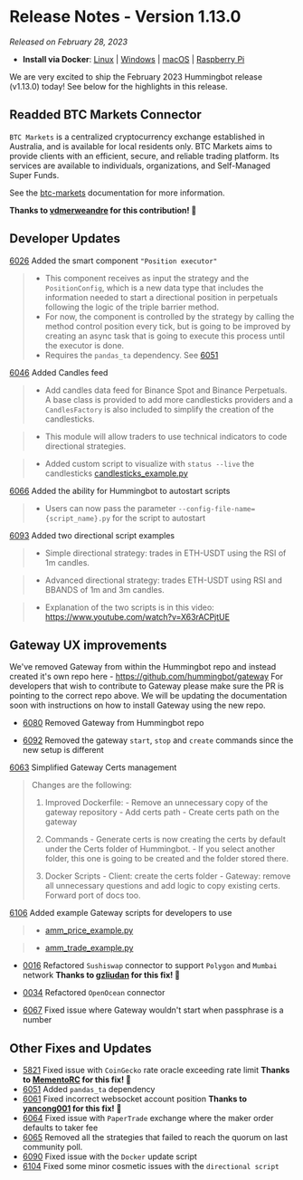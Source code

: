 # Release Notes - Version 1.13.0

*Released on February 28, 2023*

- **Install via Docker**: [Linux](/installation/docker/#linuxubuntu) | [Windows](/installation/docker/#windows) | [macOS](/installation/docker/#macos) | [Raspberry Pi](/installation/raspberry-pi/#install-via-docker)

We are very excited to ship the February 2023 Hummingbot release (v1.13.0) today! See below for the highlights in this release.

## Readded BTC Markets Connector

`BTC Markets` is a centralized cryptocurrency exchange established in Australia, and is available for local residents only. BTC Markets aims to provide clients with an efficient, secure, and reliable trading platform. Its services are available to individuals, organizations, and Self-Managed Super Funds.

See the [btc-markets](/exchanges/btc-markets/) documentation for more information.

**Thanks to [vdmerweandre](https://github.com/vdmerweandre) for this contribution! 🙏**

## Developer Updates

[6026](https://github.com/hummingbot/hummingbot/pull/6026) Added the smart component `"Position executor"`

> - This component receives as input the strategy and the `PositionConfig`, which is a new data type that includes the information needed to start a directional position in perpetuals following the logic of the triple barrier method.
> - For now, the component is controlled by the strategy by calling the method control position every tick, but is going to be improved by creating an async task that is going to execute this process until the executor is done.
> - Requires the `pandas_ta` dependency. See [6051](https://github.com/hummingbot/hummingbot/pull/6051)

[6046](https://github.com/hummingbot/hummingbot/pull/6046) Added Candles feed
  
> - Add candles data feed for Binance Spot and Binance Perpetuals. A base class is provided to add more candlesticks providers and a `CandlesFactory` is also included to simplify the creation of the candlesticks.

> - This module will allow traders to use technical indicators to code directional strategies.

> - Added custom script to visualize with `status --live` the candlesticks [candlesticks_example.py](https://github.com/hummingbot/hummingbot/blob/master/scripts/candlesticks_example.py)

[6066](https://github.com/hummingbot/hummingbot/pull/6066) Added the ability for Hummingbot to autostart scripts

> - Users can now pass the parameter `--config-file-name={script_name}.py` for the script to autostart

[6093](https://github.com/hummingbot/hummingbot/pull/6093) Added two directional script examples
  
> - Simple directional strategy: trades in ETH-USDT using the RSI of 1m candles.

> - Advanced directional strategy: trades ETH-USDT using RSI and BBANDS of 1m and 3m candles.

> - Explanation of the two scripts is in this video: <https://www.youtube.com/watch?v=X63rACPjtUE>

## Gateway UX improvements

We've removed Gateway from within the Hummingbot repo and instead created it's own repo here - <https://github.com/hummingbot/gateway>
For developers that wish to contribute to Gateway please make sure the PR is pointing to the correct repo above. We will be updating the documentation soon with instructions on how to install Gateway using the new repo.

- [6080](https://github.com/hummingbot/hummingbot/pull/6080) Removed Gateway from Hummingbot repo

- [6092](https://github.com/hummingbot/hummingbot/pull/6092) Removed the gateway `start`, `stop` and `create` commands since the new setup is different

[6063](https://github.com/hummingbot/hummingbot/pull/6063) Simplified Gateway Certs management

> Changes are the following:
>
>   1. Improved Dockerfile:
>     - Remove an unnecessary copy of the gateway repository
>     - Add certs path
>     - Create certs path on the gateway
>
>   2. Commands
>     - Generate certs is now creating the certs by default under the Certs folder of Hummingbot.
>     - If you select another folder, this one is going to be created and the folder stored there.
>
>   3. Docker Scripts
>     - Client: create the certs folder
>     - Gateway: remove all unnecessary questions and add logic to copy existing certs. Forward port of docs too.

[6106](https://github.com/hummingbot/hummingbot/pull/6106) Added example Gateway scripts for developers to use

> - [amm_price_example.py](https://github.com/hummingbot/hummingbot/blob/master/scripts/amm_price_example.py)
  
> - [amm_trade_example.py](https://github.com/hummingbot/hummingbot/blob/master/scripts/amm_trade_example.py)

- [0016](https://github.com/hummingbot/gateway/pull/0016) Refactored `Sushiswap` connector to support `Polygon` and `Mumbai` network **Thanks to [gzliudan](https://github.com/gzliudan) for this fix! 🙏**

- [0034](https://github.com/hummingbot/gateway/pull/0034) Refactored `OpenOcean` connector

- [6067](https://github.com/hummingbot/hummingbot/pull/6067) Fixed issue where Gateway wouldn't start when passphrase is a number

## Other Fixes and Updates

- [5821](https://github.com/hummingbot/hummingbot/pull/5821) Fixed issue with `CoinGecko` rate oracle exceeding rate limit **Thanks to [MementoRC](https://github.com/MementoRC) for this fix! 🙏**
- [6051](https://github.com/hummingbot/hummingbot/pull/6051) Added `pandas_ta` dependency
- [6061](https://github.com/hummingbot/hummingbot/pull/6061) Fixed incorrect websocket account position **Thanks to [yancong001](https://github.com/yancong001) for this fix! 🙏**
- [6064](https://github.com/hummingbot/hummingbot/pull/6064) Fixed issue with `PaperTrade` exchange where the maker order defaults to taker fee
- [6065](https://github.com/hummingbot/hummingbot/pull/6065) Removed all the strategies that failed to reach the quorum on last community poll.
- [6090](https://github.com/hummingbot/hummingbot/pull/6090) Fixed issue with the `Docker` update script
- [6104](https://github.com/hummingbot/hummingbot/pull/6104) Fixed some minor cosmetic issues with the `directional script`
